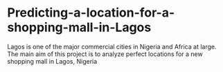 # Predicting-a-location-for-a-shopping-mall-in-Lagos
Lagos is one of the major commercial cities in Nigeria and Africa at large. The main aim of this project is to analyze perfect locations for a new shopping mall in Lagos, Nigeria
